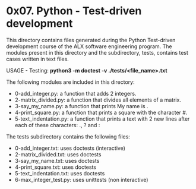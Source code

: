# 0x07. Python - Test-driven development

This directory contains files generated during the Python Test-driven development course of the
ALX software engineering program. The modules present in this directory and the subdirectory,
tests, contains test cases written in text files.

USAGE - Testing:
		__python3 -m doctest -v ./tests/<file_name>.txt__

The following modules are included in this directory:

- 0-add_integer.py: a function that adds 2 integers.
- 2-matrix_divided.py: a function that divides all elements of a matrix.
- 3-say_my_name.py: a function that prints My name is <first name> <last name>.
- 4-print_square.py: a function that prints a square with the character #.
- 5-text_indentation.py: a function that prints a text with 2 new lines after each of these characters: ., ? and :

The tests subdirectory contains the following files:

- 0-add_integer.txt: uses doctests (interactive)
- 2-matrix_divided.txt: uses doctests
- 3-say_my_name.txt: uses doctests
- 4-print_square.txt: uses doctests
- 5-text_indentation.txt: uses doctests
- 6-max_integer_test.py: uses unittests (non interactive)
